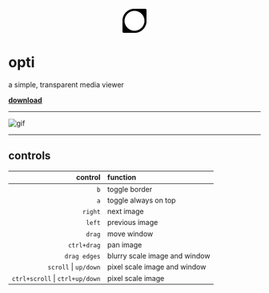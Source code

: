 <p align="center">
    <img src="https://raw.githubusercontent.com/torcado194/opti/master/icon-dark.png" alt="icon" width="48"/>
</p>

# opti

a simple, transparent media viewer

 **[download](https://github.com/torcado194/opti/releases)**

------

<img src="https://raw.githubusercontent.com/torcado194/opti/master/screenshots/opti1.gif" alt="gif"/>


------

## controls

|                       control | function                      |
|------------------------------:|:------------------------------|
|                            `b`| toggle border                 |
|                            `a`| toggle always on top          |
|                        `right`| next image                    |
|                         `left`| previous image                |
|                         `drag`| move window                   |
|                    `ctrl+drag`| pan image                     |
|                   `drag edges`| blurry scale image and window |
|          `scroll` \| `up/down`| pixel scale image and window  |
|`ctrl+scroll` \| `ctrl+up/down`| pixel scale image             |
